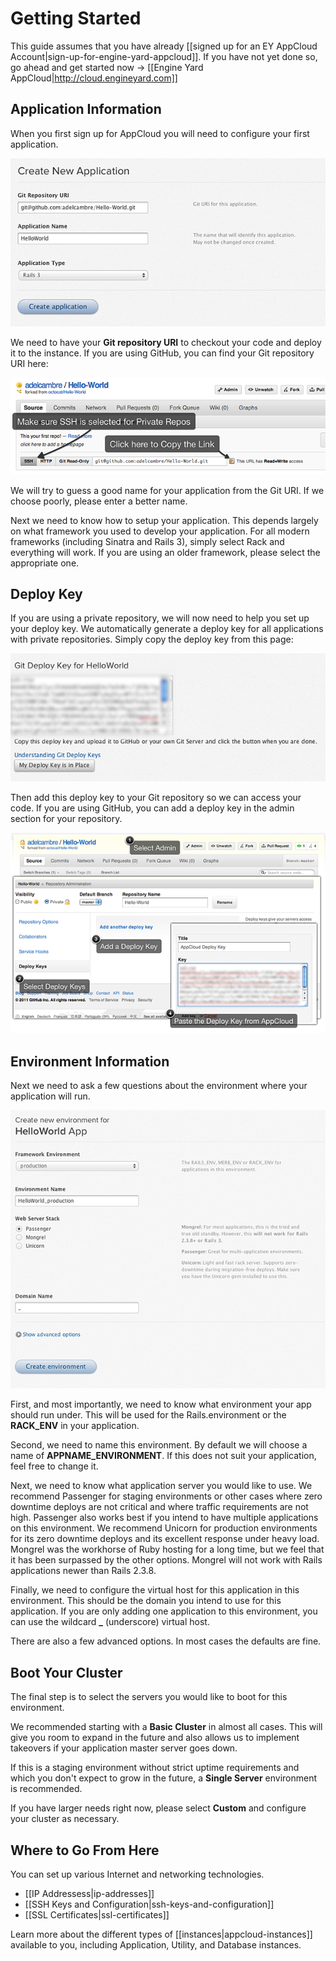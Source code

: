 # Getting Started

This guide assumes that you have already [[signed up for an EY AppCloud Account|sign-up-for-engine-yard-appcloud]]. If you have not yet done so, go ahead and get started now -> [[Engine Yard AppCloud|http://cloud.engineyard.com]]

## Application Information

When you first sign up for AppCloud you will need to configure your first application. 

![Entering your application's details](images/1sm.png)

We need to have your **Git repository URI** to checkout your code and deploy it to the instance. If you are using GitHub, you can find your Git repository URI here:

![Where to find your Github repository URL](images/2sm.png)

We will try to guess a good name for your application from the Git URI. If we choose poorly, please enter a better name. 

Next we need to know how to setup your application. This depends largely on what framework you used to develop your application. For all modern frameworks (including Sinatra and Rails 3), simply select Rack and everything will work. If you are using an older framework, please select the appropriate one. 

## Deploy Key

If you are using a private repository, we will now need to help you set up your deploy key. We automatically generate a deploy key for all applications with private repositories. Simply copy the deploy key from this page:

![Where to find your deploy key on AppCloud](images/3sm.png)

Then add this deploy key to your Git repository so we can access your code. If you are using GitHub, you can add a deploy key in the admin section for your repository. 

![How to paste your deploy key into Github](images/4sm.png)

## Environment Information

Next we need to ask a few questions about the environment where your application will run.

![New environment setup](images/5sm.png)

First, and most importantly, we need to know what environment your app should run under. This will be used for the Rails.environment or the **RACK_ENV** in your application. 

Second, we need to name this environment. By default we will choose a name of **APPNAME_ENVIRONMENT**. If this does not suit your application, feel free to change it. 

Next, we need to know what application server you would like to use. We recommend Passenger for staging environments or other cases where zero downtime deploys are not critical and where traffic requirements are not high. Passenger also works best if you intend to have multiple applications on this environment. We recommend Unicorn for production environments for its zero downtime deploys and its excellent response under heavy load. Mongrel was the workhorse of Ruby hosting for a long time, but we feel that it has been surpassed by the other options. Mongrel will not work with Rails applications newer than Rails 2.3.8.

Finally, we need to configure the virtual host for this application in this environment. This should be the domain you intend to use for this application. If you are only adding one application to this environment, you can use the wildcard **_** (underscore) virtual host. 

There are also a few advanced options. In most cases the defaults are fine.

## Boot Your Cluster

The final step is to select the servers you would like to boot for this environment. 

We recommended starting with a **Basic Cluster** in almost all cases. This will give you room to expand in the future and also allows us to implement takeovers if your application master server goes down. 

If this is a staging environment without strict uptime requirements and which you don't expect to grow in the future, a **Single Server** environment is recommended.

If you have larger needs right now, please select **Custom** and configure your cluster as necessary. 

## Where to Go From Here

You can set up various Internet and networking technologies.

  * [[IP Addressess|ip-addresses]]
  * [[SSH Keys and Configuration|ssh-keys-and-configuration]]
  * [[SSL Certificates|ssl-certificates]]

Learn more about the different types of [[instances|appcloud-instances]] available to you, including Application, Utility, and Database instances.